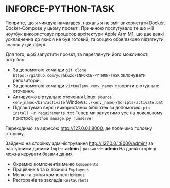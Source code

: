 # INFORCE-PYTHON-TASK

Попри те, що я чимдуж намагався, нажаль я не зміг використати Docker, Docker-Compose у цьому проекті. Причиною послугувало те що мій ноутбук використовує процесор архітектури Apple Arm M1, що дає деякі ускладнення до яких я не був готовий, та обіцяю обов'язково підтягнути знання у цій сфері.

Для того, щоб запустити проєкт, та переглянути його можливості потрібно:

- За допомогою команди
  `git clone https://github.com/yurakuzo/INFORCE-PYTHON-TASK`
  зклонувати репозиторій.
- За допомогою команди
  `virtualenv <env_name>`
  створити віртуальне оточення.
- Активуємо віртуальне оточення
  Linux: `source <env_name>/bin/activate`
  Windows: `./<env_name>/Scripts/activate.bat`
- Підлаштуємо версії використаних бібліотек за допомогою: `pip install -r requirements.txt`
  Тепер ми запустимо усе на локальному пристрої: `python manage.py runserver`

Переходимо за адресою http://127.0.0.1:8000, де побачимо головну сторінку.

Зайдемо на сторінку адміністрування http://127.0.0.1:8000/admin/ за наступними даними `login:` **admin** | `password:` **admin**
На даній сторінці можна керувати базами даних:

- Окремих компонентів меню `Components`
- Працівників та їх позицій `Employees`
- Меню та зміни компонентів`Menus`
- Ресторанів та закладів `Restaurants`
